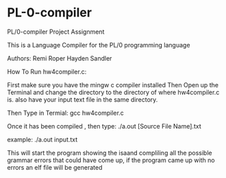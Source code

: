 # PL-0-compiler
PL/0-compiler Project Assignment

This is a Language Compiler for the PL/0 programming language

Authors:
Remi Roper
Hayden Sandler

How To Run hw4compiler.c:

First make sure you have the mingw c compiler installed
Then Open up the Terminal and change the directory to the
directory of where hw4compiler.c is. also have your input text file 
in the same directory. 

Then Type in Termial:
gcc  hw4compiler.c

Once it has been compiled , then type:
./a.out [Source File Name].txt

example: ./a.out input.txt 

This will start the program showing the isaand compliling all the possible grammar errors that
could have come up, if the program came up with no errors an elf file will be generated

